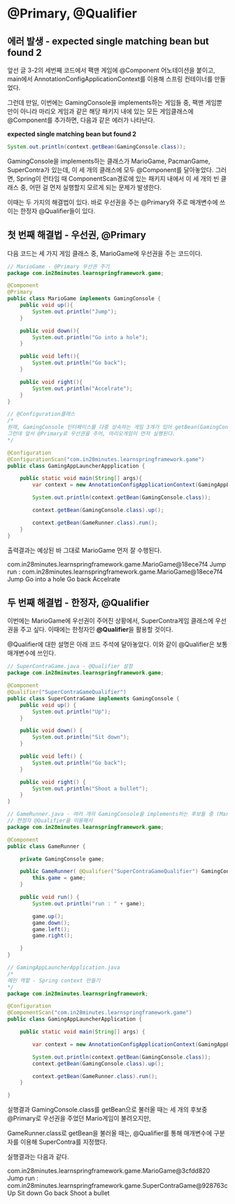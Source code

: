 # @Primary, @Qualifier

## 에러 발생 - expected single matching bean but found 2

앞선 글 3-2의 세번째 코드에서 팩맨 게임에 @Component 어노테이션을 붙이고, main에서 AnnotationConfigApplicationContext를 이용해 스프링 컨테이너를 만들었다.

그런데 만일, 이번에는 GamingConsole을 implements하는 게임들 중, 팩맨 게임뿐만이 아니라 마리오 게임과 같은 해당 패키지 내에 있는 모든 게임클래스에 @Component를 추가하면, 다음과 같은 에러가 나타난다.

**expected single matching bean but found 2**

```java
System.out.println(context.getBean(GamingConsole.class));
```
GamingConsole을 implements하는 클래스가 MarioGame, PacmanGame, SuperContra가 있는데, 이 세 개의 클래스에 모두 @Component를 달아놓았다. 그러면, Spring이 런타임 때 ComponentScan경로에 있는 패키지 내에서 이 세 개의 빈 클래스 중, 어떤 걸 먼저 실행할지 모르게 되는 문제가 발생한다.

이때는 두 가지의 해결법이 있다. 바로 우선권을 주는 @Primary와 주로 매개변수에 쓰이는 한정자 @Qualifier들이 있다.

## 첫 번째 해결법 - 우선권, @Primary

다음 코드는 세 가지 게임 클래스 중, MarioGame에 우선권을 주는 코드이다.

```java
// MarioGame - @Primary 우선권 주기
package com.in28minutes.learnspringframework.game;

@Component
@Primary
public class MarioGame implements GamingConsole {
    public void up(){
        System.out.println("Jump");
    }

    public void down(){
        System.out.println("Go into a hole");
    }

    public void left(){
        System.out.println("Go back");
    }

    public void right(){
        System.out.println("Accelrate");
    }
}

// @Configuration클래스 
/*
원래, GamingConsole 인터페이스를 다중 상속하는 게임 3개가 있어 getBean(GamingConsole.class)에서 에러가 난다.
그런데 앞서 @Primary로 우선권을 주어, 마리오게임이 먼저 실행된다.
*/

@Configuration
@ConfigurationScan("com.in28minutes.learnspringframework.game")
public class GamingAppLauncherAppplication {

    public static void main(String[] args){
        var context = new AnnotationConfigApplicationContext(GamingAppLauncherApplication.class);

        System.out.println(context.getBean(GamingConsole.class));

        context.getBean(GamingConsole.class).up();

        context.getBean(GameRunner.class).run();
    }
}
```

출력결과는 예상된 바 그대로 MarioGame 먼저 잘 수행된다.

com.in28minutes.learnspringframework.game.MarioGame@18ece7f4
Jump
run : com.in28minutes.learnspringframework.game.MarioGame@18ece7f4
Jump
Go into a hole
Go back
Accelrate

## 두 번째 해결법 - 한정자, @Qualifier

이번에는 MarioGame에 우선권이 주어진 상황에서, SuperContra게임 클래스에 우선권을 주고 싶다. 이때에는 한정자인 **@Qualifier**을 활용할 것이다.

@Qualifier에 대한 설명은 아래 코드 주석에 달아놓았다. 이와 같이 @Qualifier은 보통 매개변수에 쓰인다.

```java
// SuperContraGame.java - @Qualifier 설정
package com.in28minutes.learnspringframework.game;

@Component
@Qualifier("SuperContraGameQualifier")
public class SuperContraGame implements GamingConsole {
    public void up() {
		System.out.println("Up");
	}

	public void down() {
		System.out.println("Sit down");
	}

	public void left() {
		System.out.println("Go back");
	}

	public void right() {
		System.out.println("Shoot a bullet");
	}
}

// GameRunner.java - 여러 개의 GamingConsole을 implements하는 후보들 중 (MarioGame, PacmanGame, SuperContraGame) 중 GamingConsole으로 한정할 것.
// 한정자 @Qualifier을 이용해서
package com.in28minutes.learnspringframework.game;

@Component
public class GameRunner {

    private GamingConsole game;

    public GameRunner( @Qualifier("SuperContraGameQualifier") GamingConsole game) {
        this.game = game;
    }

    public void run() {
	    System.out.println("run : " + game);

		game.up();
		game.down();
		game.left();
		game.right();

	}
}

// GamingAppLauncherApplication.java
/*
메인 역할 - Spring context 만들기
*/
package com.in28minutes.learnspringframework;

@Configuration
@ComponentScan("com.in28minutes.learnspringframework.game")
public class GamingAppLauncherApplication {

	public static void main(String[] args) {

		var context = new AnnotationConfigApplicationContext(GamingAppLauncherApplication.class);

		System.out.println(context.getBean(GamingConsole.class));
		context.getBean(GamingConsole.class).up();

		context.getBean(GameRunner.class).run();
	}

}
```

실행결과 GamingConsole.class를 getBean으로 불러올 때는 세 개의 후보중 @Primary로 우선권을 주었던 Mario게임이 불려오지만,

GameRunner.class로 getBean을 불러올 때는, @Qualifier를 통해 매개변수에 구분자를 이용해 SuperContra를 지정했다.

실행결과는 다음과 같다.

com.in28minutes.learnspringframework.game.MarioGame@3cfdd820
Jump
run : com.in28minutes.learnspringframework.game.SuperContraGame@928763c
Up
Sit down
Go back
Shoot a bullet
